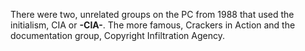 There were two, unrelated groups on the PC from 1988 that used the initialism, CIA or **-CIA-**. The more famous, Crackers in Action and the documentation group, Copyright Infiltration Agency.